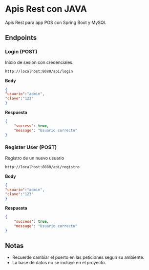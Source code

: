 # Apis Rest con JAVA

Apis Rest para app POS con Spring Boot y MySQl. 

## Endpoints

### Login (POST)

Inicio de sesion con credenciales.

```txt 
http://localhost:8080/api/login
```

**Body**
```json
{
"usuario":"admin",
"clave":"123"
}
```

**Respuesta**

```json
{
    "success": true,
    "message": "Usuario correcto"
}
```


### Register User (POST)

Registro de un nuevo usuario 

```txt 
http://localhost:8080/api/registro
```

**Body**
```json
{
"usuario":"admin",
"clave":"123"
}
```

**Respuesta**

```json
{
    "success": true,
    "message": "Usuario correcto"
}
```


## Notas

* Recuerde cambiar el puerto en las peticiones segun su ambiente.
* La base de datos no se incluye en el proyecto.
